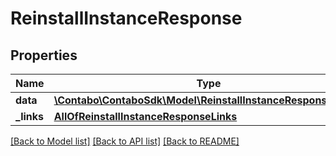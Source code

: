 # ReinstallInstanceResponse

## Properties
Name | Type | Description | Notes
------------ | ------------- | ------------- | -------------
**data** | [**\Contabo\ContaboSdk\Model\ReinstallInstanceResponseData[]**](ReinstallInstanceResponseData.md) |  | 
**_links** | [**AllOfReinstallInstanceResponseLinks**](AllOfReinstallInstanceResponseLinks.md) |  | 

[[Back to Model list]](../../README.md#documentation-for-models) [[Back to API list]](../../README.md#documentation-for-api-endpoints) [[Back to README]](../../README.md)

